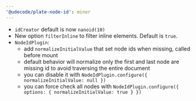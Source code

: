 ```yaml
---
'@udecode/plate-node-id': minor
---
```


- `idCreator` default is now `nanoid(10)`
- New option `filterInline` to filter inline elements. Default is `true`.
- `NodeIdPlugin`:
  - add `normalizeInitialValue` that set node ids when missing, called before mount
  - default behavior will normalize only the first and last node are missing id to avoid traversing the entire document
  - you can disable it with `NodeIdPlugin.configure({ normalizeInitialValue: null })`
  - you can force check all nodes with `NodeIdPlugin.configure({ options: { normalizeInitialValue: true } })`
